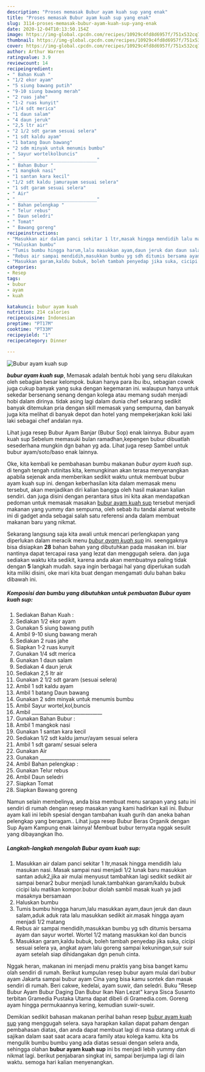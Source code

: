 ```yaml
---
description: "Proses memasak Bubur ayam kuah sup yang enak"
title: "Proses memasak Bubur ayam kuah sup yang enak"
slug: 3114-proses-memasak-bubur-ayam-kuah-sup-yang-enak
date: 2020-12-04T10:13:50.154Z
image: https://img-global.cpcdn.com/recipes/10929c4fd8d6957f/751x532cq70/bubur-ayam-kuah-sup-foto-resep-utama.jpg
thumbnail: https://img-global.cpcdn.com/recipes/10929c4fd8d6957f/751x532cq70/bubur-ayam-kuah-sup-foto-resep-utama.jpg
cover: https://img-global.cpcdn.com/recipes/10929c4fd8d6957f/751x532cq70/bubur-ayam-kuah-sup-foto-resep-utama.jpg
author: Arthur Warren
ratingvalue: 3.9
reviewcount: 14
recipeingredient:
- " Bahan Kuah "
- "1/2 ekor ayam"
- "5 siung bawang putih"
- "9-10 siung bawang merah"
- "2 ruas jahe"
- "1-2 ruas kunyit"
- "1/4 sdt merica"
- "1 daun salam"
- "4 daun jeruk"
- "2,5 ltr air"
- "2 1/2 sdt garam sesuai selera"
- "1 sdt kaldu ayam"
- "1 batang Daun bawang"
- "2 sdm minyak untuk menumis bumbu"
- " Sayur wortelkolbuncis"
- " _____________________________"
- " Bahan Bubur "
- "1 mangkok nasi"
- "1 santan kara kecil"
- "1/2 sdt kaldu jamurayam sesuai selera"
- "1 sdt garam sesuai selera"
- " Air"
- " _____________________________"
- " Bahan pelengkap "
- " Telur rebus"
- " Daun seledri"
- " Tomat"
- " Bawang goreng"
recipeinstructions:
- "Masukkan air dalam panci sekitar 1 ltr,masak hingga mendidih lalu masukan nasi. Masak sampai nasi menjadi 1/2 lunak baru masukkan santan aduk2,jika air mulai menyusut tambahkan lagi sedikit sedikit air sampai benar2 bubur menjadi lunak.tambahkan garam/kaldu bubuk cicipi lalu matikan kompor.bubur diolah sambil masak kuah ya jadi masaknya bersamaan"
- "Haluskan bumbu"
- "Tumis bumbu hingga harum,lalu masukkan ayam,daun jeruk dan daun salam,aduk aduk rata lalu masukkan sedikit air.masak hingga ayam menjadi 1/2 matang"
- "Rebus air sampai mendidih,masukkan bumbu yg sdh ditumis bersama ayam dan sayur wortel. Wortel 1/2 matang masukkan kol dan buncis"
- "Masukkan garam,kaldu bubuk, boleh tambah penyedap jika suka, cicipi sesuai selera ya, angkat ayam lalu goreng sampai kekuningan,suir suir ayam setelah siap dihidangakan dgn penuh cinta."
categories:
- Resep
tags:
- bubur
- ayam
- kuah

katakunci: bubur ayam kuah 
nutrition: 214 calories
recipecuisine: Indonesian
preptime: "PT17M"
cooktime: "PT33M"
recipeyield: "1"
recipecategory: Dinner

---
```



![Bubur ayam kuah sup](https://img-global.cpcdn.com/recipes/10929c4fd8d6957f/751x532cq70/bubur-ayam-kuah-sup-foto-resep-utama.jpg)

<b><i>bubur ayam kuah sup</i></b>, Memasak adalah bentuk hobi yang seru dilakukan oleh sebagian besar kelompok. bukan hanya para ibu ibu, sebagian cowok juga cukup banyak yang suka dengan kegemaran ini. walaupun hanya untuk sekedar bersenang senang dengan kolega atau memang sudah menjadi hobi dalam dirinya. tidak asing lagi dalam dunia chef sekarang sedikit banyak ditemukan pria dengan skill memasak yang sempurna, dan banyak juga kita melihat di banyak depot dan hotel yang mempekerjakan koki laki laki sebagai chef andalan nya.

Lihat juga resep Bubur Ayam Banjar (Bubur Sop) enak lainnya. Bubur ayam kuah sup Sebelum memasuki bulan ramadhan,kepengen bubur dibuatlah sesederhana mungkin dgn bahan yg ada. Lihat juga resep Sambel untuk bubur ayam/soto/baso enak lainnya.

Oke, kita kembali ke pembahasan bumbu makanan <i>bubur ayam kuah sup</i>. di tengah tengah rutinitas kita, kemungkinan akan terasa menyenangkan apabila sejenak anda memberikan sedikit waktu untuk membuat bubur ayam kuah sup ini. dengan keberhasilan kita dalam memasak menu tersebut, akan menjadikan diri kalian bangga oleh hasil makanan kalian sendiri. dan juga disini dengan perantara situs ini kita akan mendapatkan pedoman untuk memasak masakan <u>bubur ayam kuah sup</u> tersebut menjadi makanan yang yummy dan sempurna, oleh sebab itu tandai alamat website ini di gadget anda sebagai salah satu referensi anda dalam membuat makanan baru yang nikmat.


Sekarang langsung saja kita awali untuk mencari perlengkapan yang diperlukan dalam meracik menu <u><i>bubur ayam kuah sup</i></u> ini. seenggaknya bisa disiapkan <b>28</b> bahan bahan yang dibutuhkan pada masakan ini. biar nantinya dapat tercapai rasa yang lezat dan menggugah selera. dan juga sediakan waktu kita sedikit, karena anda akan membuatnya paling tidak dengan <b>5</b> langkah mudah. saya ingin berbagai hal yang diperlukan sudah kita miliki disini, oke mari kita buat dengan mengamati dulu bahan baku dibawah ini.

<!--inarticleads1-->

##### Komposisi dan bumbu yang dibutuhkan untuk pembuatan Bubur ayam kuah sup:

1. Sediakan  Bahan Kuah :
1. Sediakan 1/2 ekor ayam
1. Gunakan 5 siung bawang putih
1. Ambil 9-10 siung bawang merah
1. Sediakan 2 ruas jahe
1. Siapkan 1-2 ruas kunyit
1. Gunakan 1/4 sdt merica
1. Gunakan 1 daun salam
1. Sediakan 4 daun jeruk
1. Sediakan 2,5 ltr air
1. Gunakan 2 1/2 sdt garam (sesuai selera)
1. Ambil 1 sdt kaldu ayam
1. Ambil 1 batang Daun bawang
1. Gunakan 2 sdm minyak untuk menumis bumbu
1. Ambil  Sayur wortel,kol,buncis
1. Ambil  _____________________________
1. Gunakan  Bahan Bubur :
1. Ambil 1 mangkok nasi
1. Gunakan 1 santan kara kecil
1. Sediakan 1/2 sdt kaldu jamur/ayam sesuai selera
1. Ambil 1 sdt garam/ sesuai selera
1. Gunakan  Air
1. Gunakan  _____________________________
1. Ambil  Bahan pelengkap :
1. Gunakan  Telur rebus
1. Ambil  Daun seledri
1. Siapkan  Tomat
1. Siapkan  Bawang goreng


Namun selain membelinya, anda bisa membuat menu sarapan yang satu ini sendiri di rumah dengan resep masakan yang kami hadirkan kali ini. Bubur ayam kali ini lebih spesial dengan tambahan kuah gurih dan aneka bahan pelengkap yang beragam.. Lihat juga resep Bubur Beras Organik dengan Sup Ayam Kampung enak lainnya! Membuat bubur ternyata nggak sesulit yang dibayangkan lho. 

<!--inarticleads2-->

##### Langkah-langkah mengolah Bubur ayam kuah sup:

1. Masukkan air dalam panci sekitar 1 ltr,masak hingga mendidih lalu masukan nasi. Masak sampai nasi menjadi 1/2 lunak baru masukkan santan aduk2,jika air mulai menyusut tambahkan lagi sedikit sedikit air sampai benar2 bubur menjadi lunak.tambahkan garam/kaldu bubuk cicipi lalu matikan kompor.bubur diolah sambil masak kuah ya jadi masaknya bersamaan
1. Haluskan bumbu
1. Tumis bumbu hingga harum,lalu masukkan ayam,daun jeruk dan daun salam,aduk aduk rata lalu masukkan sedikit air.masak hingga ayam menjadi 1/2 matang
1. Rebus air sampai mendidih,masukkan bumbu yg sdh ditumis bersama ayam dan sayur wortel. Wortel 1/2 matang masukkan kol dan buncis
1. Masukkan garam,kaldu bubuk, boleh tambah penyedap jika suka, cicipi sesuai selera ya, angkat ayam lalu goreng sampai kekuningan,suir suir ayam setelah siap dihidangakan dgn penuh cinta.


Nggak heran, makanan ini menjadi menu praktis yang bisa banget kamu olah sendiri di rumah. Berikut kumpulan resep bubur ayam mulai dari bubur ayam Jakarta sampai bubur ayam Cina yang bisa kamu sontek dan masak sendiri di rumah. Beri cakwe, kedelai, ayam suwir, dan seledri. Buku &#34;Resep Bubur Ayam Bubur Daging Dan Bubur Ikan Nan Lezat&#34; karya Sisca Susanto terbitan Gramedia Pustaka Utama dapat dibeli di Gramedia.com. Goreng ayam hingga permukaannya kering, kemudian suwir-suwir. 

Demikian sedikit bahasan makanan perihal bahan resep <u>bubur ayam kuah sup</u> yang menggugah selera. saya harapkan kalian dapat paham dengan pembahasan diatas, dan anda dapat membuat lagi di masa datang untuk di sajikan dalam saat saat acara acara family atau kolega kamu. kita bs mengulik bumbu bumbu yang ada diatas sesuai dengan selera anda, sehingga olahan <b>bubur ayam kuah sup</b> ini bs menjadi lebih yummy dan nikmat lagi. berikut penjabaran singkat ini, sampai berjumpa lagi di lain waktu. semoga hari kalian menyenangkan.
